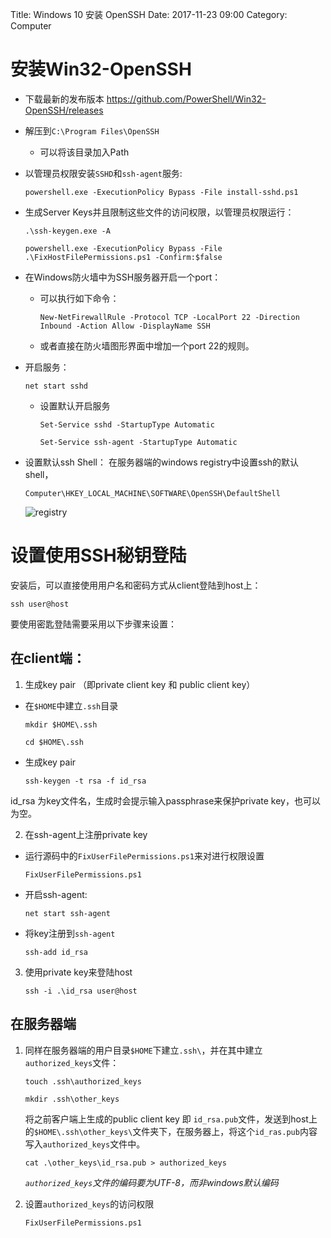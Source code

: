 Title: Windows 10 安装 OpenSSH
Date: 2017-11-23 09:00
Category: Computer

# 安装Win32-OpenSSH

- 下载最新的发布版本 <https://github.com/PowerShell/Win32-OpenSSH/releases>
- 解压到`C:\Program Files\OpenSSH`
  - 可以将该目录加入Path
- 以管理员权限安装`SSHD`和`ssh-agent`服务:

	`powershell.exe -ExecutionPolicy Bypass -File install-sshd.ps1`

- 生成Server Keys并且限制这些文件的访问权限，以管理员权限运行：

	`.\ssh-keygen.exe -A`

	`powershell.exe -ExecutionPolicy Bypass -File .\FixHostFilePermissions.ps1 -Confirm:$false`

- 在Windows防火墙中为SSH服务器开启一个port：
	- 可以执行如下命令：

		`New-NetFirewallRule -Protocol TCP -LocalPort 22 -Direction Inbound -Action Allow -DisplayName SSH`

	- 或者直接在防火墙图形界面中增加一个port 22的规则。
- 开启服务：

	`net start sshd`

	- 设置默认开启服务

		`Set-Service sshd -StartupType Automatic`

		`Set-Service ssh-agent -StartupType Automatic`

- 设置默认ssh Shell：
	在服务器端的windows registry中设置ssh的默认shell，

	`Computer\HKEY_LOCAL_MACHINE\SOFTWARE\OpenSSH\DefaultShell`

	![registry]({filename}/images/registry_for_ssh.png)

# 设置使用SSH秘钥登陆

安装后，可以直接使用用户名和密码方式从client登陆到host上：

`ssh user@host`

要使用密匙登陆需要采用以下步骤来设置：

## 在client端：

1. 生成key pair （即private client key 和 public client key）

- 在`$HOME`中建立`.ssh`目录

	`mkdir $HOME\.ssh`

	`cd $HOME\.ssh`

- 生成key pair

	`ssh-keygen -t rsa -f id_rsa`

id_rsa 为key文件名，生成时会提示输入passphrase来保护private key，也可以为空。

2. 在ssh-agent上注册private key

- 运行源码中的`FixUserFilePermissions.ps1`来对进行权限设置

	`FixUserFilePermissions.ps1`

- 开启ssh-agent:

	`net start ssh-agent`

- 将key注册到`ssh-agent`

	`ssh-add id_rsa`

3. 使用private key来登陆host

	`ssh -i .\id_rsa user@host`

## 在服务器端

1. 同样在服务器端的用户目录`$HOME`下建立`.ssh\`，并在其中建立`authorized_keys`文件：

	`touch .ssh\authorized_keys`

	`mkdir .ssh\other_keys`

	将之前客户端上生成的public client key 即 `id_rsa.pub`文件，发送到host上的`$HOME\.ssh\other_keys\`文件夹下，在服务器上，将这个`id_ras.pub`内容写入`authorized_keys`文件中。

	`cat .\other_keys\id_rsa.pub > authorized_keys`

	*`authorized_keys`文件的编码要为UTF-8，而非windows默认编码*

2. 设置`authorized_keys`的访问权限

	`FixUserFilePermissions.ps1`
